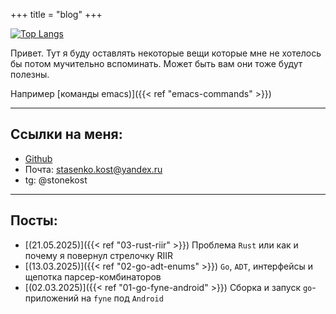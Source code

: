 +++
title = "blog"
+++

[![Top Langs](https://github-readme-stats.vercel.app/api/top-langs/?username=Stasenko-Konstantin&langs_count=8&layout=compact&theme=dark&exclude_repo=my-blog)](https://github.com/Stasenko-Konstantin)

Привет. Тут я буду оставлять некоторые вещи которые мне не хотелось бы потом мучительно вспоминать. Может быть вам они тоже будут полезны.

Например [команды emacs)]({{< ref "emacs-commands" >}})

---

## Ссылки на меня:
- [Github](https://github.com/Stasenko-Konstantin)
- Почта: stasenko.kost@yandex.ru
- tg: @stonekost

---

## Посты:
- [(21.05.2025)]({{< ref "03-rust-riir" >}}) Проблема `Rust` или как и почему я повернул стрелочку RIIR
- [(13.03.2025)]({{< ref "02-go-adt-enums" >}}) `Go`, `ADT`, интерфейсы и щепотка парсер-комбинаторов
- [(02.03.2025)]({{< ref "01-go-fyne-android" >}}) Сборка и запуск `go`-приложений на `fyne` под `Android`
